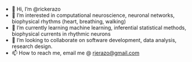 - 👋 Hi, I’m @rickerazo
- 👀 I’m interested in computational neuroscience, neuronal networks, biophysical rhythms (heart, breathing, walking)
- 🌱 I’m currently learning machine learning, inferential statistical methods, biophysical currents in rhythmic neurons
- 💞️ I’m looking to collaborate on software development, data analysis, research design.
- 📫 How to reach me, email me @ rjerazo@gmail.com

<!---
rickerazo/rickerazo is a ✨ special ✨ repository because its `README.md` (this file) appears on your GitHub profile.
You can click the Preview link to take a look at your changes.
--->
